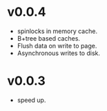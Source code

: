 v0.0.4
======
- spinlocks in memory cache.
- B+tree based caches.
- Flush data on write to page.
- Asynchronous writes to disk.

v0.0.3
======
- speed up.
